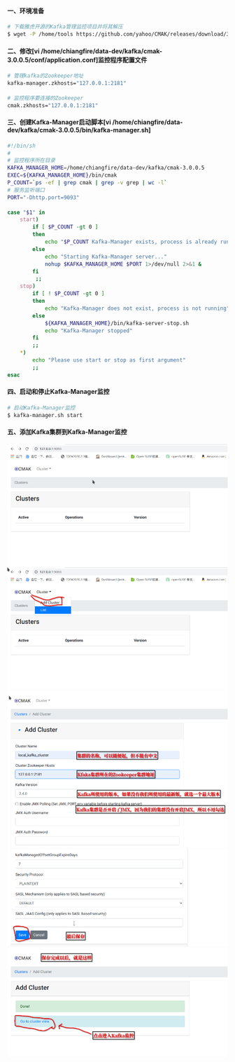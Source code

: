 #### 一、环境准备
```bash
# 下载雅虎开源的Kafka管理监控项目并将其解压
$ wget -P /home/tools https://github.com/yahoo/CMAK/releases/download/3.0.0.5/cmak-3.0.0.5.zip
```

#### 二、修改[vi /home/chiangfire/data-dev/kafka/cmak-3.0.0.5/conf/application.conf]监控程序配置文件
```bash
# 管理kafka的Zookeeper地址
kafka-manager.zkhosts="127.0.0.1:2181"

# 监控程序要连接的Zookeeper
cmak.zkhosts="127.0.0.1:2181"
```

#### 三、创建Kafka-Manager启动脚本[vi /home/chiangfire/data-dev/kafka/cmak-3.0.0.5/bin/kafka-manager.sh]
```bash
#!/bin/sh
#
# 监控程序所在目录
KAFKA_MANAGER_HOME=/home/chiangfire/data-dev/kafka/cmak-3.0.0.5
EXEC=${KAFKA_MANAGER_HOME}/bin/cmak
P_COUNT=`ps -ef | grep cmak | grep -v grep | wc -l`
# 服务监听端口
PORT="-Dhttp.port=9093"

case "$1" in
    start)
        if [ $P_COUNT -gt 0 ]
        then
            echo "$P_COUNT Kafka-Manager exists, process is already running or crashed"
        else
            echo "Starting Kafka-Manager server..."
            nohup $KAFKA_MANAGER_HOME $PORT 1>/dev/null 2>&1 &
        fi
         ;;
    stop)
        if [ ! $P_COUNT -gt 0 ]
        then
            echo "Kafka-Manager does not exist, process is not running"
        else
            ${KAFKA_MANAGER_HOME}/bin/kafka-server-stop.sh
            echo "Kafka-Manager stopped"
        fi
        ;;
    *)
        echo "Please use start or stop as first argument"
        ;;
esac
```

#### 四、启动和停止Kafka-Manager监控
```bash
# 启动Kafka-Manager监控
$ kafka-manager.sh start
```

#### 五、添加Kafka集群到Kafka-Manager监控
![image](https://github.com/firechiang/hadoop-test/blob/master/kafka/images/monitor-add-001.png)
![image](https://github.com/firechiang/hadoop-test/blob/master/kafka/images/monitor-add-002.png)
![image](https://github.com/firechiang/hadoop-test/blob/master/kafka/images/monitor-add-003.png)
![image](https://github.com/firechiang/hadoop-test/blob/master/kafka/images/monitor-add-004.png)
![image](https://github.com/firechiang/hadoop-test/blob/master/kafka/images/monitor-add-005.png)

